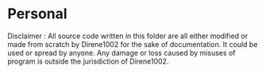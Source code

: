 # Personal
Disclaimer : All source code written in this folder are all either modified or made from scratch by Direne1002 for the sake of documentation. It could be used or spread by anyone. Any damage or loss caused by misuses of program is outside the jurisdiction of Direne1002.
